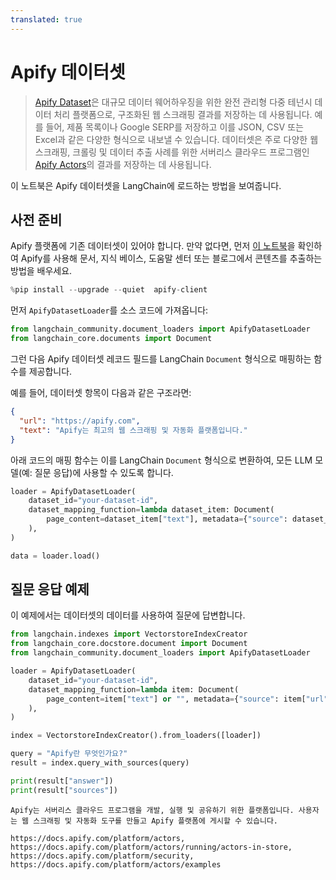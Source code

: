 ```yaml
---
translated: true
---
```


# Apify 데이터셋

> [Apify Dataset](https://docs.apify.com/platform/storage/dataset)은 대규모 데이터 웨어하우징을 위한 완전 관리형 다중 테넌시 데이터 처리 플랫폼으로, 구조화된 웹 스크래핑 결과를 저장하는 데 사용됩니다. 예를 들어, 제품 목록이나 Google SERP를 저장하고 이를 JSON, CSV 또는 Excel과 같은 다양한 형식으로 내보낼 수 있습니다. 데이터셋은 주로 다양한 웹 스크래핑, 크롤링 및 데이터 추출 사례를 위한 서버리스 클라우드 프로그램인 [Apify Actors](https://apify.com/store)의 결과를 저장하는 데 사용됩니다.

이 노트북은 Apify 데이터셋을 LangChain에 로드하는 방법을 보여줍니다.

## 사전 준비

Apify 플랫폼에 기존 데이터셋이 있어야 합니다. 만약 없다면, 먼저 [이 노트북](/docs/integrations/tools/apify)을 확인하여 Apify를 사용해 문서, 지식 베이스, 도움말 센터 또는 블로그에서 콘텐츠를 추출하는 방법을 배우세요.

```python
%pip install --upgrade --quiet  apify-client
```

먼저 `ApifyDatasetLoader`를 소스 코드에 가져옵니다:

```python
from langchain_community.document_loaders import ApifyDatasetLoader
from langchain_core.documents import Document
```

그런 다음 Apify 데이터셋 레코드 필드를 LangChain `Document` 형식으로 매핑하는 함수를 제공합니다.

예를 들어, 데이터셋 항목이 다음과 같은 구조라면:

```json
{
  "url": "https://apify.com",
  "text": "Apify는 최고의 웹 스크래핑 및 자동화 플랫폼입니다."
}
```

아래 코드의 매핑 함수는 이를 LangChain `Document` 형식으로 변환하여, 모든 LLM 모델(예: 질문 응답)에 사용할 수 있도록 합니다.

```python
loader = ApifyDatasetLoader(
    dataset_id="your-dataset-id",
    dataset_mapping_function=lambda dataset_item: Document(
        page_content=dataset_item["text"], metadata={"source": dataset_item["url"]}
    ),
)
```

```python
data = loader.load()
```

## 질문 응답 예제

이 예제에서는 데이터셋의 데이터를 사용하여 질문에 답변합니다.

```python
from langchain.indexes import VectorstoreIndexCreator
from langchain_core.docstore.document import Document
from langchain_community.document_loaders import ApifyDatasetLoader
```

```python
loader = ApifyDatasetLoader(
    dataset_id="your-dataset-id",
    dataset_mapping_function=lambda item: Document(
        page_content=item["text"] or "", metadata={"source": item["url"]}
    ),
)
```

```python
index = VectorstoreIndexCreator().from_loaders([loader])
```

```python
query = "Apify란 무엇인가요?"
result = index.query_with_sources(query)
```

```python
print(result["answer"])
print(result["sources"])
```

```output
Apify는 서버리스 클라우드 프로그램을 개발, 실행 및 공유하기 위한 플랫폼입니다. 사용자는 웹 스크래핑 및 자동화 도구를 만들고 Apify 플랫폼에 게시할 수 있습니다.

https://docs.apify.com/platform/actors, https://docs.apify.com/platform/actors/running/actors-in-store, https://docs.apify.com/platform/security, https://docs.apify.com/platform/actors/examples
```

